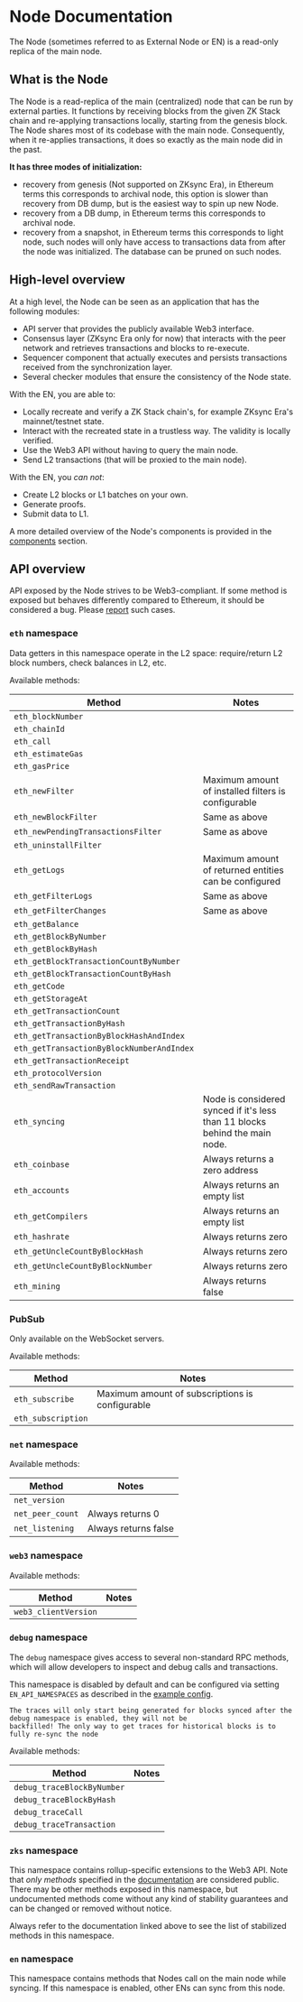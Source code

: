 # Node Documentation

The Node (sometimes referred to as External Node or EN) is a read-only replica of the main node.

## What is the Node

The Node is a read-replica of the main (centralized) node that can be run by external parties. It functions by receiving
blocks from the given ZK Stack chain and re-applying transactions locally, starting from the genesis block. The Node
shares most of its codebase with the main node. Consequently, when it re-applies transactions, it does so exactly as the
main node did in the past.

**It has three modes of initialization:**

- recovery from genesis (Not supported on ZKsync Era), in Ethereum terms this corresponds to archival node, this option
  is slower than recovery from DB dump, but is the easiest way to spin up new Node.
- recovery from a DB dump, in Ethereum terms this corresponds to archival node.
- recovery from a snapshot, in Ethereum terms this corresponds to light node, such nodes will only have access to
  transactions data from after the node was initialized. The database can be pruned on such nodes.

## High-level overview

At a high level, the Node can be seen as an application that has the following modules:

- API server that provides the publicly available Web3 interface.
- Consensus layer (ZKsync Era only for now) that interacts with the peer network and retrieves transactions and blocks
  to re-execute.
- Sequencer component that actually executes and persists transactions received from the synchronization layer.
- Several checker modules that ensure the consistency of the Node state.

With the EN, you are able to:

- Locally recreate and verify a ZK Stack chain's, for example ZKsync Era's mainnet/testnet state.
- Interact with the recreated state in a trustless way. The validity is locally verified.
- Use the Web3 API without having to query the main node.
- Send L2 transactions (that will be proxied to the main node).

With the EN, you _can not_:

- Create L2 blocks or L1 batches on your own.
- Generate proofs.
- Submit data to L1.

A more detailed overview of the Node's components is provided in the [components](06_components.md) section.

## API overview

API exposed by the Node strives to be Web3-compliant. If some method is exposed but behaves differently compared to
Ethereum, it should be considered a bug. Please [report][contact_us] such cases.

[contact_us]: https://zksync.io/contact

### `eth` namespace

Data getters in this namespace operate in the L2 space: require/return L2 block numbers, check balances in L2, etc.

Available methods:

| Method                                    | Notes                                                                       |
| ----------------------------------------- | --------------------------------------------------------------------------- |
| `eth_blockNumber`                         |                                                                             |
| `eth_chainId`                             |                                                                             |
| `eth_call`                                |                                                                             |
| `eth_estimateGas`                         |                                                                             |
| `eth_gasPrice`                            |                                                                             |
| `eth_newFilter`                           | Maximum amount of installed filters is configurable                         |
| `eth_newBlockFilter`                      | Same as above                                                               |
| `eth_newPendingTransactionsFilter`        | Same as above                                                               |
| `eth_uninstallFilter`                     |                                                                             |
| `eth_getLogs`                             | Maximum amount of returned entities can be configured                       |
| `eth_getFilterLogs`                       | Same as above                                                               |
| `eth_getFilterChanges`                    | Same as above                                                               |
| `eth_getBalance`                          |                                                                             |
| `eth_getBlockByNumber`                    |                                                                             |
| `eth_getBlockByHash`                      |                                                                             |
| `eth_getBlockTransactionCountByNumber`    |                                                                             |
| `eth_getBlockTransactionCountByHash`      |                                                                             |
| `eth_getCode`                             |                                                                             |
| `eth_getStorageAt`                        |                                                                             |
| `eth_getTransactionCount`                 |                                                                             |
| `eth_getTransactionByHash`                |                                                                             |
| `eth_getTransactionByBlockHashAndIndex`   |                                                                             |
| `eth_getTransactionByBlockNumberAndIndex` |                                                                             |
| `eth_getTransactionReceipt`               |                                                                             |
| `eth_protocolVersion`                     |                                                                             |
| `eth_sendRawTransaction`                  |                                                                             |
| `eth_syncing`                             | Node is considered synced if it's less than 11 blocks behind the main node. |
| `eth_coinbase`                            | Always returns a zero address                                               |
| `eth_accounts`                            | Always returns an empty list                                                |
| `eth_getCompilers`                        | Always returns an empty list                                                |
| `eth_hashrate`                            | Always returns zero                                                         |
| `eth_getUncleCountByBlockHash`            | Always returns zero                                                         |
| `eth_getUncleCountByBlockNumber`          | Always returns zero                                                         |
| `eth_mining`                              | Always returns false                                                        |

### PubSub

Only available on the WebSocket servers.

Available methods:

| Method             | Notes                                           |
| ------------------ | ----------------------------------------------- |
| `eth_subscribe`    | Maximum amount of subscriptions is configurable |
| `eth_subscription` |                                                 |

### `net` namespace

Available methods:

| Method           | Notes                |
| ---------------- | -------------------- |
| `net_version`    |                      |
| `net_peer_count` | Always returns 0     |
| `net_listening`  | Always returns false |

### `web3` namespace

Available methods:

| Method               | Notes |
| -------------------- | ----- |
| `web3_clientVersion` |       |

### `debug` namespace

The `debug` namespace gives access to several non-standard RPC methods, which will allow developers to inspect and debug
calls and transactions.

This namespace is disabled by default and can be configured via setting `EN_API_NAMESPACES` as described in the
[example config](prepared_configs/mainnet-config.env).

```admonish note
The traces will only start being generated for blocks synced after the debug namespace is enabled, they will not be
backfilled! The only way to get traces for historical blocks is to fully re-sync the node
```

Available methods:

| Method                     | Notes |
| -------------------------- | ----- |
| `debug_traceBlockByNumber` |       |
| `debug_traceBlockByHash`   |       |
| `debug_traceCall`          |       |
| `debug_traceTransaction`   |       |

### `zks` namespace

This namespace contains rollup-specific extensions to the Web3 API. Note that _only methods_ specified in the
[documentation][zks_docs] are considered public. There may be other methods exposed in this namespace, but undocumented
methods come without any kind of stability guarantees and can be changed or removed without notice.

Always refer to the documentation linked above to see the list of stabilized methods in this namespace.

[zks_docs]: https://docs.zksync.io/build/api-reference/zks-rpc

### `en` namespace

This namespace contains methods that Nodes call on the main node while syncing. If this namespace is enabled, other ENs
can sync from this node.
